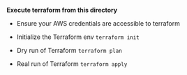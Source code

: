 **Execute terraform from this directory**

* Ensure your AWS credentials are accessible to terraform

* Initialize the Terraform env
`terraform init`

* Dry run of Terraform
`terraform plan`

* Real run of Terraform
`terraform apply`
